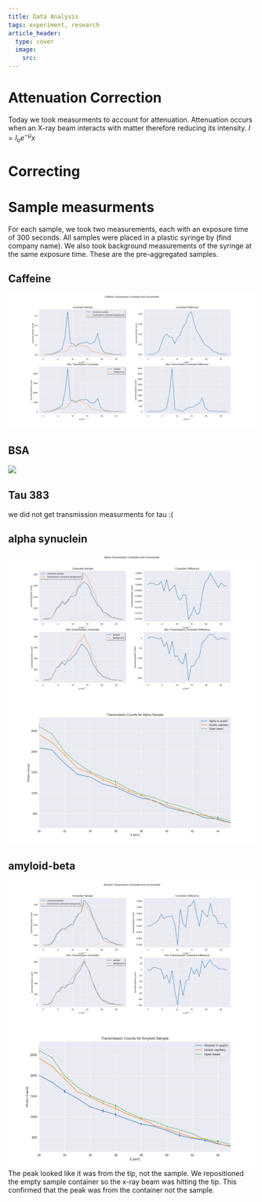 ```yaml
---
title: Data Analysis 
tags: experiment, research 
article_header:
  type: cover
  image:
    src: 
---
```


# Attenuation Correction

Today we took measurments to account for attenuation. Attenuation occurs when an X-ray beam interacts with matter therefore reducing its intensity.
$I=I_oe^{-\mu}{x}$


# Correcting 

# Sample measurments 
For each sample, we took two measurements, each with an exposure time of 300 seconds. All samples were placed in a plastic syringe by (find company name). We also took background measurements of the syringe at the same exposure time. These are the pre-aggregated samples. 
## Caffeine 
<img src="/files/caffeinetrans.png">

## BSA
<img src="/files/bsacorrecteduncorrected.png">

## Tau 383
we did not get transmission measurments for tau :( 

## alpha synuclein 
<img src="/files/alphatransmission.png">
<img src="/files/transmission_alpha.png">


## amyloid-beta
<img src="/files/amyloidtransmission.png">
<img src="/files/transamyloid.png">
The peak looked like it was from the tip, not the sample. We repositioned the empty sample container so the x-ray beam was hitting the tip. This confirmed that the peak was from the container not the sample. 



